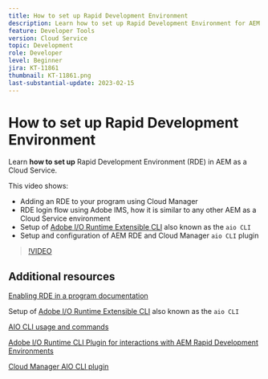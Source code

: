 ```yaml
---
title: How to set up Rapid Development Environment
description: Learn how to set up Rapid Development Environment for AEM as a Cloud Service.
feature: Developer Tools
version: Cloud Service
topic: Development
role: Developer
level: Beginner
jira: KT-11861
thumbnail: KT-11861.png
last-substantial-update: 2023-02-15
---
```


# How to set up Rapid Development Environment

Learn **how to set up** Rapid Development Environment (RDE) in AEM as a Cloud Service.

This video shows:

- Adding an RDE to your program using Cloud Manager
- RDE login flow using Adobe IMS, how it is similar to any other AEM as a Cloud Service environment
- Setup of [Adobe I/O Runtime Extensible CLI](https://developer.adobe.com/runtime/docs/guides/tools/cli_install/) also known as the `aio CLI` 
- Setup and configuration of AEM RDE and Cloud Manager `aio CLI` plugin

>[!VIDEO](https://video.tv.adobe.com/v/3415490/?quality=12&learn=on)

## Additional resources


[Enabling RDE in a program documentation](https://experienceleague.adobe.com/docs/experience-manager-cloud-service/content/implementing/developing/rapid-development-environments.html#enabling-rde-in-a-program)

Setup of [Adobe I/O Runtime Extensible CLI](https://developer.adobe.com/runtime/docs/guides/tools/cli_install/) also known as the `aio CLI` 

[AIO CLI usage and commands](https://github.com/adobe/aio-cli#usage)

[Adobe I/O Runtime CLI Plugin for interactions with AEM Rapid Development Environments](https://github.com/adobe/aio-cli-plugin-aem-rde#aio-cli-plugin-aem-rde)

[Cloud Manager AIO CLI plugin](https://github.com/adobe/aio-cli-plugin-cloudmanager)

